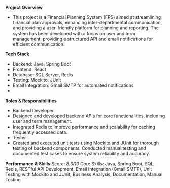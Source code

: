  **Project Overview** 
- This project is a Financial Planning System (FPS) aimed at streamlining financial plan approvals, enhancing inter-departmental communication, and providing a user-friendly platform for planning and reporting. The system has been developed with a focus on user and term management, providing a structured API and email notifications for efficient communication.

**Tech Stack**
- Backend: Java, Spring Boot
- Frontend: React
- Database: SQL Server, Redis
- Testing: Mockito, JUnit
- Email Integration: Gmail SMTP for automated notifications
- 
**Roles & Responsibilities**
* Backend Developer
* Designed and developed backend APIs for core functionalities, including user and term management.
* Integrated Redis to improve performance and scalability for caching frequently accessed data.
* Tester
* Created and executed unit tests using Mockito and JUnit for thorough testing of backend components.
Conducted manual testing and documented test cases to ensure system reliability and accuracy.

**Performance & Skills**
Score: *8.3/10*
Core Skills: Java, Spring Boot, SQL, Redis, RESTful API Development, Email Integration (Gmail SMTP), Unit Testing with Mockito and JUnit, Business Analysis, Documentation, Manual Testing
